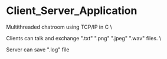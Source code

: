 # Client_Server_Application

Multithreaded chatroom using TCP/IP in C \

Clients can talk and exchange ".txt" ".png" ".jpeg" ".wav" files. \

Server can save ".log" file 
